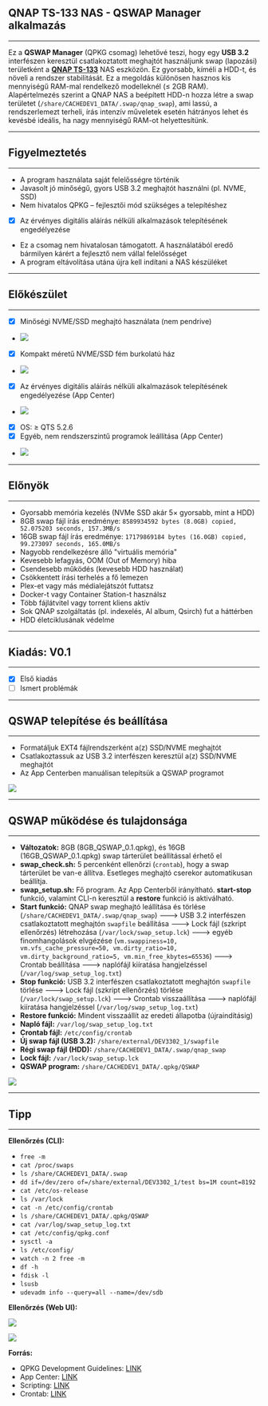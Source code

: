 ## QNAP TS-133 NAS - QSWAP Manager alkalmazás
---

Ez a **QSWAP Manager** (QPKG csomag) lehetővé teszi, hogy egy **USB 3.2** interfészen keresztül csatlakoztatott meghajtót használjunk swap (lapozási) területként a **[QNAP TS-133](https://www.qnap.com/hu-hu/product/ts-133)** NAS eszközön. Ez gyorsabb, kíméli a HDD-t, és növeli a rendszer stabilitását. Ez a megoldás különösen hasznos kis mennyiségű RAM-mal rendelkező modelleknél (≤ 2GB RAM). Alapértelmezés szerint a QNAP NAS a beépített HDD-n hozza létre a swap területet (`/share/CACHEDEV1_DATA/.swap/qnap_swap`), ami lassú, a rendszerlemezt terheli, írás intenzív műveletek esetén hátrányos lehet és kevésbé ideális, ha nagy mennyiségű RAM-ot helyettesítünk.

---
## Figyelmeztetés
---

- A program használata saját felelősségre történik
- Javasolt jó minőségű, gyors USB 3.2 meghajtót használni (pl. NVME, SSD)
- Nem hivatalos QPKG – fejlesztői mód szükséges a telepítéshez
- [x] Az érvényes digitális aláírás nélküli alkalmazások telepítésének engedélyezése
- Ez a csomag nem hivatalosan támogatott. A használatából eredő bármilyen kárért a fejlesztő nem vállal felelősséget
- A program eltávolítása utána újra kell indítani a NAS készüléket

---
## Előkészület
---

- [x] Minőségi NVME/SSD meghajtó használata (nem pendrive)
- ![](/img/7.png)
- [x] Kompakt méretű NVME/SSD fém burkolatú ház
- ![](/img/8.png)
- [x] Az érvényes digitális aláírás nélküli alkalmazások telepítésének engedélyezése (App Center)
- ![](/img/1.png)
- [x] OS: ≥ QTS 5.2.6
- [x] Egyéb, nem rendszerszintű programok leállítása (App Center)
- ![](/img/2.png)

---
## Előnyök
---

- Gyorsabb memória kezelés (NVMe SSD akár 5× gyorsabb, mint a HDD)
- 8GB swap fájl írás eredménye: `8589934592 bytes (8.0GB) copied, 52.075203 seconds, 157.3MB/s`
- 16GB swap fájl írás eredménye: `17179869184 bytes (16.0GB) copied, 99.273097 seconds, 165.0MB/s`
- Nagyobb rendelkezésre álló "virtuális memória"
- Kevesebb lefagyás, OOM (Out of Memory) hiba
- Csendesebb működés (kevesebb HDD használat)
- Csökkentett írási terhelés a fő lemezen
- Plex-et vagy más médialejátszót futtatsz
- Docker-t vagy Container Station-t használsz
- Több fájlátvitel vagy torrent kliens aktív
- Sok QNAP szolgáltatás (pl. indexelés, AI album, Qsirch) fut a háttérben
- HDD életciklusának védelme

---
## Kiadás: V0.1
---

- [x] Első kiadás
- [ ] Ismert problémák

---
## QSWAP telepítése és beállítása
---

- Formatáljuk EXT4 fájlrendszerként a(z) SSD/NVME meghajtót
- Csatlakoztassuk az USB 3.2 interfészen keresztül a(z) SSD/NVME meghajtót
- Az App Centerben manuálisan telepítsük a QSWAP programot

![](/img/3.png)

---
## QSWAP működése és tulajdonsága
---

- **Változatok:** 8GB (8GB_QSWAP_0.1.qpkg), és 16GB (16GB_QSWAP_0.1.qpkg) swap tárterület beállítással érhető el
- **swap_check.sh:** 5 percenként ellenőrzi (`crontab`), hogy a swap tárterület be van-e állítva. Esetleges meghajtó cserekor automatikusan beállítja.
- **swap_setup.sh:** Fő program. Az App Centerből irányítható. **start-stop** funkció, valamint CLI-n keresztül a **restore** funkció is aktiválható.
- **Start funkció:** QNAP swap meghajtó leállítása és törlése (`/share/CACHEDEV1_DATA/.swap/qnap_swap`) ---> USB 3.2 interfészen csatlakoztatott meghajtón `swapfile` beállítása ---> Lock fájl (szkript ellenőrzés) létrehozása (`/var/lock/swap_setup.lck`) ---> egyéb finomhangolások elvgézése (`vm.swappiness=10, vm.vfs_cache_pressure=50, vm.dirty_ratio=10, vm.dirty_background_ratio=5, vm.min_free_kbytes=65536`) ---> Crontab beállítása ---> naplófájl kiíratása hangjelzéssel (`/var/log/swap_setup_log.txt`)
- **Stop funkció:** USB 3.2 interfészen csatlakoztatott meghajtón `swapfile` törlése ---> Lock fájl (szkript ellenőrzés) törlése (`/var/lock/swap_setup.lck`) ---> Crontab visszaállítása ---> naplófájl kiíratása hangjelzéssel (`/var/log/swap_setup_log.txt`)
- **Restore funkció:** Mindent visszaállít az eredeti állapotba (újraindításig)
- **Napló fájl:** `/var/log/swap_setup_log.txt`
- **Crontab fájl:** `/etc/config/crontab`
- **Új swap fájl (USB 3.2):** `/share/external/DEV3302_1/swapfile`
- **Régi swap fájl (HDD):** `/share/CACHEDEV1_DATA/.swap/qnap_swap`
- **Lock fájl:** `/var/lock/swap_setup.lck`
- **QSWAP program:** `/share/CACHEDEV1_DATA/.qpkg/QSWAP`

![](/img/5.png)

---
## Tipp
---

**Ellenőrzés (CLI):**

- `free -m`
- `cat /proc/swaps`
- `ls /share/CACHEDEV1_DATA/.swap`
- `dd if=/dev/zero of=/share/external/DEV3302_1/test bs=1M count=8192`
- `cat /etc/os-release`
- `ls /var/lock`
- `cat -n /etc/config/crontab`
- `ls /share/CACHEDEV1_DATA/.qpkg/QSWAP `
- `cat /var/log/swap_setup_log.txt `
- `cat /etc/config/qpkg.conf`
- `sysctl -a`
- `ls /etc/config/`
- `watch -n 2 free -m`
- `df -h`
- `fdisk -l`
- `lsusb`
- `udevadm info --query=all --name=/dev/sdb`

**Ellenőrzés (Web UI):**

![](/img/4.png)

![](/img/6.png)

**Forrás:**

- QPKG Development Guidelines: [LINK](https://wiki.qnap.com/wiki/QPKG_Development_Guidelines)
- App Center: [LINK](https://www.xeams.com/remove-apps-qnap.htm)
- Scripting: [LINK](https://forum.qnapclub.de/thread/45028-script-autorun-sh-erstellen-von-start-und-stopp-scripten/)
- Crontab: [LINK](https://www.qnap.com/en/how-to/faq/article/how-to-add-jobs-to-crontab-to-schedule-a-job)
